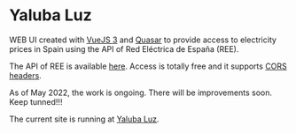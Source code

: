 # Yaluba Luz

WEB UI created with [VueJS 3](https://vuejs.org/) and [Quasar](https://quasar.dev/) 
to provide access to electricity prices in Spain using the API of Red Eléctrica
de España (REE).

The API of REE is available [here](https://www.ree.es/es/apidatos). Access is totally
free and it supports [CORS headers](https://developer.mozilla.org/en-US/docs/Web/HTTP/CORS).

As of May 2022, the work is ongoing. There will be improvements soon. Keep tunned!!!

The current site is running at [Yaluba Luz](http://luz.yaluba.com).
